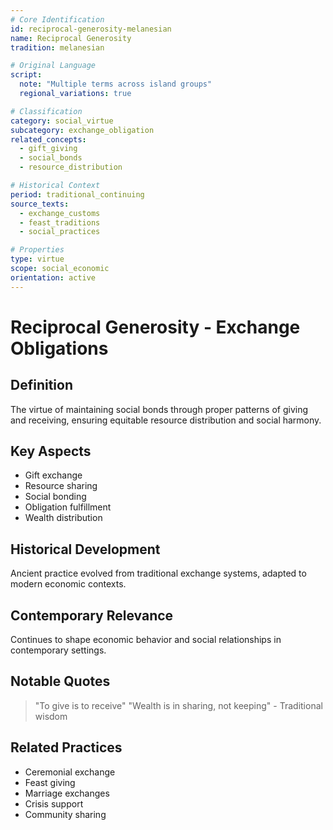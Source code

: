 ```yaml
---
# Core Identification
id: reciprocal-generosity-melanesian
name: Reciprocal Generosity
tradition: melanesian

# Original Language
script:
  note: "Multiple terms across island groups"
  regional_variations: true

# Classification
category: social_virtue
subcategory: exchange_obligation
related_concepts:
  - gift_giving
  - social_bonds
  - resource_distribution

# Historical Context
period: traditional_continuing
source_texts:
  - exchange_customs
  - feast_traditions
  - social_practices

# Properties
type: virtue
scope: social_economic
orientation: active
---
```


# Reciprocal Generosity - Exchange Obligations

## Definition
The virtue of maintaining social bonds through proper patterns of giving and receiving, ensuring equitable resource distribution and social harmony.

## Key Aspects
- Gift exchange
- Resource sharing
- Social bonding
- Obligation fulfillment
- Wealth distribution

## Historical Development
Ancient practice evolved from traditional exchange systems, adapted to modern economic contexts.

## Contemporary Relevance
Continues to shape economic behavior and social relationships in contemporary settings.

## Notable Quotes
> "To give is to receive"
> "Wealth is in sharing, not keeping" - Traditional wisdom

## Related Practices
- Ceremonial exchange
- Feast giving
- Marriage exchanges
- Crisis support
- Community sharing